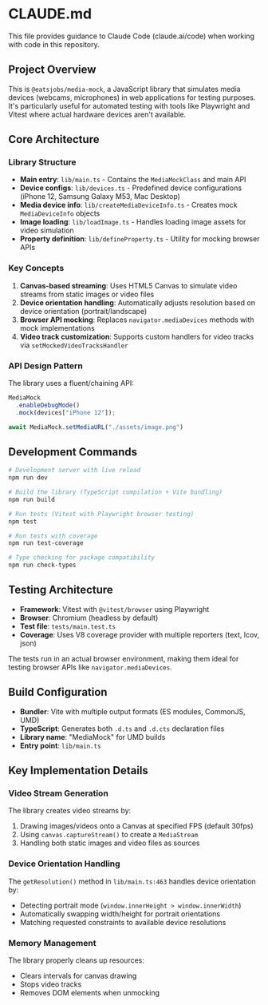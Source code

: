 # CLAUDE.md

This file provides guidance to Claude Code (claude.ai/code) when working with code in this repository.

## Project Overview

This is `@eatsjobs/media-mock`, a JavaScript library that simulates media devices (webcams, microphones) in web applications for testing purposes. It's particularly useful for automated testing with tools like Playwright and Vitest where actual hardware devices aren't available.

## Core Architecture

### Library Structure

- **Main entry**: `lib/main.ts` - Contains the `MediaMockClass` and main API
- **Device configs**: `lib/devices.ts` - Predefined device configurations (iPhone 12, Samsung Galaxy M53, Mac Desktop)
- **Media device info**: `lib/createMediaDeviceInfo.ts` - Creates mock `MediaDeviceInfo` objects
- **Image loading**: `lib/loadImage.ts` - Handles loading image assets for video simulation
- **Property definition**: `lib/defineProperty.ts` - Utility for mocking browser APIs

### Key Concepts

1. **Canvas-based streaming**: Uses HTML5 Canvas to simulate video streams from static images or video files
2. **Device orientation handling**: Automatically adjusts resolution based on device orientation (portrait/landscape)
3. **Browser API mocking**: Replaces `navigator.mediaDevices` methods with mock implementations
4. **Video track customization**: Supports custom handlers for video tracks via `setMockedVideoTracksHandler`

### API Design Pattern

The library uses a fluent/chaining API:

```typescript
MediaMock
  .enableDebugMode()
  .mock(devices["iPhone 12"]);

await MediaMock.setMediaURL("./assets/image.png")
```

## Development Commands

```bash
# Development server with live reload
npm run dev

# Build the library (TypeScript compilation + Vite bundling)
npm run build

# Run tests (Vitest with Playwright browser testing)
npm test

# Run tests with coverage
npm run test-coverage

# Type checking for package compatibility
npm run check-types
```

## Testing Architecture

- **Framework**: Vitest with `@vitest/browser` using Playwright
- **Browser**: Chromium (headless by default)
- **Test file**: `tests/main.test.ts`
- **Coverage**: Uses V8 coverage provider with multiple reporters (text, lcov, json)

The tests run in an actual browser environment, making them ideal for testing browser APIs like `navigator.mediaDevices`.

## Build Configuration

- **Bundler**: Vite with multiple output formats (ES modules, CommonJS, UMD)
- **TypeScript**: Generates both `.d.ts` and `.d.cts` declaration files
- **Library name**: "MediaMock" for UMD builds
- **Entry point**: `lib/main.ts`

## Key Implementation Details

### Video Stream Generation

The library creates video streams by:

1. Drawing images/videos onto a Canvas at specified FPS (default 30fps)
2. Using `canvas.captureStream()` to create a `MediaStream`
3. Handling both static images and video files as sources

### Device Orientation Handling

The `getResolution()` method in `lib/main.ts:463` handles device orientation by:

- Detecting portrait mode (`window.innerHeight > window.innerWidth`)
- Automatically swapping width/height for portrait orientations
- Matching requested constraints to available device resolutions

### Memory Management

The library properly cleans up resources:

- Clears intervals for canvas drawing
- Stops video tracks
- Removes DOM elements when unmocking
